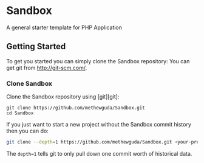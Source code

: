 # Sandbox
A general starter template for PHP Application

## Getting Started
To get you started you can simply clone the Sandbox repository:
You can get git from <a href="http://git-scm.com/" target="_blank">http://git-scm.com/</a>.

### Clone Sandbox

Clone the Sandbox repository using [git][git]:

```
git clone https://github.com/methewguda/Sandbox.git
cd Sandbox
```

If you just want to start a new project without the Sandbox commit history then you can do:

```bash
git clone --depth=1 https://github.com/methewguda/Sandbox.git <your-project-name>
```

The `depth=1` tells git to only pull down one commit worth of historical data.
